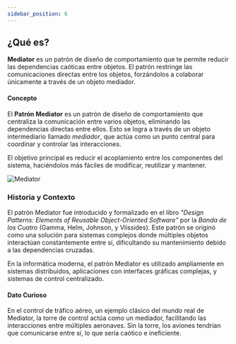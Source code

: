 ```yaml
---
sidebar_position: 6
---
```


## ¿Qué es?
**Mediator** es un patrón de diseño de comportamiento que te permite reducir las dependencias caóticas entre objetos. El patrón restringe las comunicaciones directas entre los objetos, forzándolos a colaborar únicamente a través de un objeto mediador.


#### **Concepto**

El **Patrón Mediator** es un patrón de diseño de comportamiento que centraliza la comunicación entre varios objetos, eliminando las dependencias directas entre ellos. Esto se logra a través de un objeto intermediario llamado _mediador_, que actúa como un punto central para coordinar y controlar las interacciones.

El objetivo principal es reducir el acoplamiento entre los componentes del sistema, haciéndolos más fáciles de modificar, reutilizar y mantener.

![Mediator](https://encrypted-tbn0.gstatic.com/images?q=tbn:ANd9GcRqHKTbKHHO0j3pIbOXd-h6p_uDUMvkAjyOOA&s)

### **Historia y Contexto**

El patrón Mediator fue introducido y formalizado en el libro _"Design Patterns: Elements of Reusable Object-Oriented Software"_ por la _Banda de los Cuatro_ (Gamma, Helm, Johnson, y Vlissides). Este patrón se originó como una solución para sistemas complejos donde múltiples objetos interactúan constantemente entre sí, dificultando su mantenimiento debido a las dependencias cruzadas.

En la informática moderna, el patrón Mediator es utilizado ampliamente en sistemas distribuidos, aplicaciones con interfaces gráficas complejas, y sistemas de control centralizado.

#### **Dato Curioso**

En el control de tráfico aéreo, un ejemplo clásico del mundo real de Mediator, la torre de control actúa como un mediador, facilitando las interacciones entre múltiples aeronaves. Sin la torre, los aviones tendrían que comunicarse entre sí, lo que sería caótico e ineficiente.